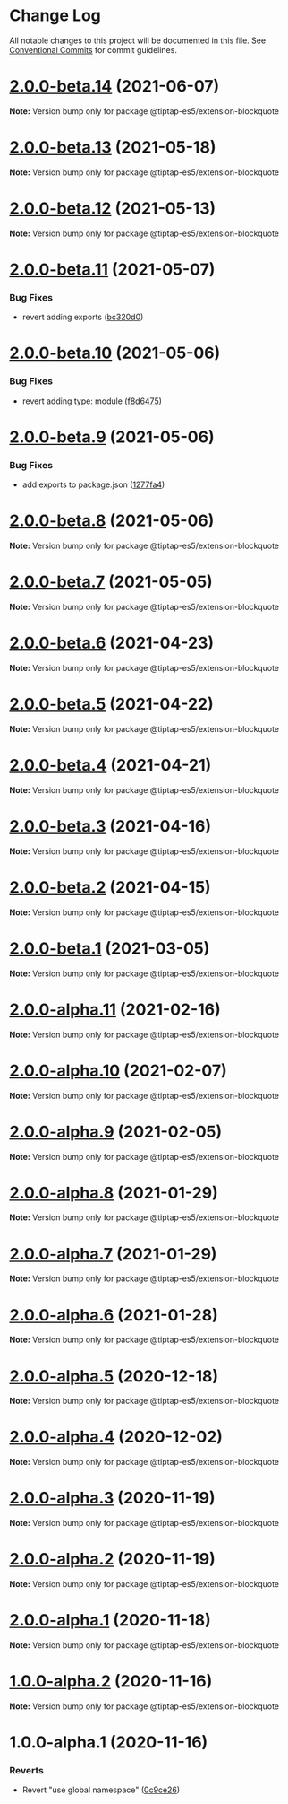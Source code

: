 # Change Log

All notable changes to this project will be documented in this file.
See [Conventional Commits](https://conventionalcommits.org) for commit guidelines.

# [2.0.0-beta.14](https://github.com/ueberdosis/tiptap/compare/@tiptap-es5/extension-blockquote@2.0.0-beta.13...@tiptap-es5/extension-blockquote@2.0.0-beta.14) (2021-06-07)

**Note:** Version bump only for package @tiptap-es5/extension-blockquote

# [2.0.0-beta.13](https://github.com/ueberdosis/tiptap/compare/@tiptap-es5/extension-blockquote@2.0.0-beta.12...@tiptap-es5/extension-blockquote@2.0.0-beta.13) (2021-05-18)

**Note:** Version bump only for package @tiptap-es5/extension-blockquote

# [2.0.0-beta.12](https://github.com/ueberdosis/tiptap/compare/@tiptap-es5/extension-blockquote@2.0.0-beta.11...@tiptap-es5/extension-blockquote@2.0.0-beta.12) (2021-05-13)

**Note:** Version bump only for package @tiptap-es5/extension-blockquote

# [2.0.0-beta.11](https://github.com/ueberdosis/tiptap/compare/@tiptap-es5/extension-blockquote@2.0.0-beta.10...@tiptap-es5/extension-blockquote@2.0.0-beta.11) (2021-05-07)

### Bug Fixes

- revert adding exports ([bc320d0](https://github.com/ueberdosis/tiptap/commit/bc320d0b4b80b0e37a7e47a56e0f6daec6e65d98))

# [2.0.0-beta.10](https://github.com/ueberdosis/tiptap/compare/@tiptap-es5/extension-blockquote@2.0.0-beta.9...@tiptap-es5/extension-blockquote@2.0.0-beta.10) (2021-05-06)

### Bug Fixes

- revert adding type: module ([f8d6475](https://github.com/ueberdosis/tiptap/commit/f8d6475e2151faea6f96baecdd6bd75880d50d2c))

# [2.0.0-beta.9](https://github.com/ueberdosis/tiptap/compare/@tiptap-es5/extension-blockquote@2.0.0-beta.8...@tiptap-es5/extension-blockquote@2.0.0-beta.9) (2021-05-06)

### Bug Fixes

- add exports to package.json ([1277fa4](https://github.com/ueberdosis/tiptap/commit/1277fa47151e9c039508cdb219bdd0ffe647f4ee))

# [2.0.0-beta.8](https://github.com/ueberdosis/tiptap/compare/@tiptap-es5/extension-blockquote@2.0.0-beta.7...@tiptap-es5/extension-blockquote@2.0.0-beta.8) (2021-05-06)

**Note:** Version bump only for package @tiptap-es5/extension-blockquote

# [2.0.0-beta.7](https://github.com/ueberdosis/tiptap/compare/@tiptap-es5/extension-blockquote@2.0.0-beta.6...@tiptap-es5/extension-blockquote@2.0.0-beta.7) (2021-05-05)

**Note:** Version bump only for package @tiptap-es5/extension-blockquote

# [2.0.0-beta.6](https://github.com/ueberdosis/tiptap/compare/@tiptap-es5/extension-blockquote@2.0.0-beta.5...@tiptap-es5/extension-blockquote@2.0.0-beta.6) (2021-04-23)

**Note:** Version bump only for package @tiptap-es5/extension-blockquote

# [2.0.0-beta.5](https://github.com/ueberdosis/tiptap/compare/@tiptap-es5/extension-blockquote@2.0.0-beta.4...@tiptap-es5/extension-blockquote@2.0.0-beta.5) (2021-04-22)

**Note:** Version bump only for package @tiptap-es5/extension-blockquote

# [2.0.0-beta.4](https://github.com/ueberdosis/tiptap/compare/@tiptap-es5/extension-blockquote@2.0.0-beta.3...@tiptap-es5/extension-blockquote@2.0.0-beta.4) (2021-04-21)

**Note:** Version bump only for package @tiptap-es5/extension-blockquote

# [2.0.0-beta.3](https://github.com/ueberdosis/tiptap/compare/@tiptap-es5/extension-blockquote@2.0.0-beta.2...@tiptap-es5/extension-blockquote@2.0.0-beta.3) (2021-04-16)

**Note:** Version bump only for package @tiptap-es5/extension-blockquote

# [2.0.0-beta.2](https://github.com/ueberdosis/tiptap/compare/@tiptap-es5/extension-blockquote@2.0.0-beta.1...@tiptap-es5/extension-blockquote@2.0.0-beta.2) (2021-04-15)

**Note:** Version bump only for package @tiptap-es5/extension-blockquote

# [2.0.0-beta.1](https://github.com/ueberdosis/tiptap/compare/@tiptap-es5/extension-blockquote@2.0.0-alpha.11...@tiptap-es5/extension-blockquote@2.0.0-beta.1) (2021-03-05)

**Note:** Version bump only for package @tiptap-es5/extension-blockquote

# [2.0.0-alpha.11](https://github.com/ueberdosis/tiptap/compare/@tiptap-es5/extension-blockquote@2.0.0-alpha.10...@tiptap-es5/extension-blockquote@2.0.0-alpha.11) (2021-02-16)

**Note:** Version bump only for package @tiptap-es5/extension-blockquote

# [2.0.0-alpha.10](https://github.com/ueberdosis/tiptap/compare/@tiptap-es5/extension-blockquote@2.0.0-alpha.9...@tiptap-es5/extension-blockquote@2.0.0-alpha.10) (2021-02-07)

**Note:** Version bump only for package @tiptap-es5/extension-blockquote

# [2.0.0-alpha.9](https://github.com/ueberdosis/tiptap/compare/@tiptap-es5/extension-blockquote@2.0.0-alpha.8...@tiptap-es5/extension-blockquote@2.0.0-alpha.9) (2021-02-05)

**Note:** Version bump only for package @tiptap-es5/extension-blockquote

# [2.0.0-alpha.8](https://github.com/ueberdosis/tiptap/compare/@tiptap-es5/extension-blockquote@2.0.0-alpha.7...@tiptap-es5/extension-blockquote@2.0.0-alpha.8) (2021-01-29)

**Note:** Version bump only for package @tiptap-es5/extension-blockquote

# [2.0.0-alpha.7](https://github.com/ueberdosis/tiptap/compare/@tiptap-es5/extension-blockquote@2.0.0-alpha.6...@tiptap-es5/extension-blockquote@2.0.0-alpha.7) (2021-01-29)

**Note:** Version bump only for package @tiptap-es5/extension-blockquote

# [2.0.0-alpha.6](https://github.com/ueberdosis/tiptap/compare/@tiptap-es5/extension-blockquote@2.0.0-alpha.5...@tiptap-es5/extension-blockquote@2.0.0-alpha.6) (2021-01-28)

**Note:** Version bump only for package @tiptap-es5/extension-blockquote

# [2.0.0-alpha.5](https://github.com/ueberdosis/tiptap/compare/@tiptap-es5/extension-blockquote@2.0.0-alpha.4...@tiptap-es5/extension-blockquote@2.0.0-alpha.5) (2020-12-18)

**Note:** Version bump only for package @tiptap-es5/extension-blockquote

# [2.0.0-alpha.4](https://github.com/ueberdosis/tiptap/compare/@tiptap-es5/extension-blockquote@2.0.0-alpha.3...@tiptap-es5/extension-blockquote@2.0.0-alpha.4) (2020-12-02)

**Note:** Version bump only for package @tiptap-es5/extension-blockquote

# [2.0.0-alpha.3](https://github.com/ueberdosis/tiptap/compare/@tiptap-es5/extension-blockquote@2.0.0-alpha.2...@tiptap-es5/extension-blockquote@2.0.0-alpha.3) (2020-11-19)

**Note:** Version bump only for package @tiptap-es5/extension-blockquote

# [2.0.0-alpha.2](https://github.com/ueberdosis/tiptap/compare/@tiptap-es5/extension-blockquote@2.0.0-alpha.1...@tiptap-es5/extension-blockquote@2.0.0-alpha.2) (2020-11-19)

**Note:** Version bump only for package @tiptap-es5/extension-blockquote

# [2.0.0-alpha.1](https://github.com/ueberdosis/tiptap/compare/@tiptap-es5/extension-blockquote@1.0.0-alpha.2...@tiptap-es5/extension-blockquote@2.0.0-alpha.1) (2020-11-18)

**Note:** Version bump only for package @tiptap-es5/extension-blockquote

# [1.0.0-alpha.2](https://github.com/ueberdosis/tiptap/compare/@tiptap-es5/extension-blockquote@1.0.0-alpha.1...@tiptap-es5/extension-blockquote@1.0.0-alpha.2) (2020-11-16)

**Note:** Version bump only for package @tiptap-es5/extension-blockquote

# 1.0.0-alpha.1 (2020-11-16)

### Reverts

- Revert "use global namespace" ([0c9ce26](https://github.com/ueberdosis/tiptap/commit/0c9ce26c02c07d88a757c01b0a9d7f9e2b0b7502))

